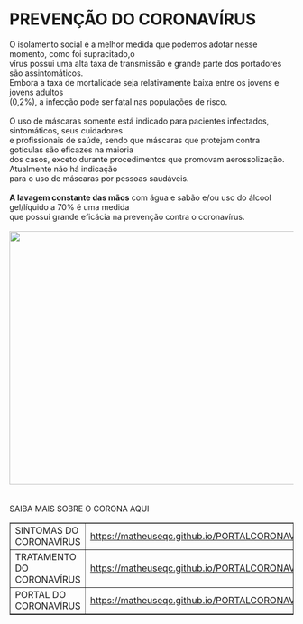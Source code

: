 <html>
<head>
	<meta charset="URF-8">
	<title> Prevenção do CoronaVírus</title>
</head>
<body>
	<h1>PREVENÇÃO DO CORONAVÍRUS </h1>
	O isolamento social é a melhor medida que podemos adotar nesse momento, como foi supracitado,o<br> 
	vírus possui uma alta taxa de transmissão e grande parte dos portadores são assintomáticos.<br>
	Embora a taxa de mortalidade seja relativamente baixa entre os jovens e jovens adultos <br>
	(0,2%), a infecção pode ser fatal nas populações de risco.<br>
    <br>
	O uso de máscaras somente está indicado para pacientes infectados, sintomáticos, seus cuidadores<br>
	e profissionais de saúde, sendo que máscaras que protejam contra gotículas são eficazes na maioria <br>
	dos casos, exceto durante procedimentos que promovam aerossolização. Atualmente não há indicação <br>
	para o uso de máscaras por pessoas saudáveis.<BR>
	<BR>
	<B>A lavagem constante das mãos</B> com água e sabão e/ou uso do álcool gel/líquido a 70% é uma medida<br>que possui grande eficácia na prevenção contra o coronavírus.<br>
	<br>
	<img src="https://gcpstorage.caxias.rs.gov.br/images/2020/03/28556136-f6f3-4da2-a8af-445f1242deb3_1200.jpg" width="520" height="450">
	<BR>
	<BR>
	<BR>
	<th> SAIBA MAIS SOBRE O CORONA AQUI </th>
	<table border="1">
		<tr >
			<td>SINTOMAS DO CORONAVÍRUS</td>
			<td> <a href="https://matheuseqc.github.io/PORTALCORONAVIRUS2/">
				 https://matheuseqc.github.io/PORTALCORONAVIRUS2/			
			    </a> </td>
		</tr>
		<tr>
			<td>TRATAMENTO DO CORONAVÍRUS</td>
			<td>
				<a href=" https://matheuseqc.github.io/PORTALCORONAVIRUS4/">
				 https://matheuseqc.github.io/PORTALCORONAVIRUS4/
				</a>
			</td>
		</tr>
		<tr>
			<td> PORTAL DO CORONAVÍRUS</td>	
			<td>
				<a href="https://matheuseqc.github.io/PORTALCORONAVIRUS/">
				https://matheuseqc.github.io/PORTALCORONAVIRUS/
			    </a>
			</td>
		</tr>
	</table>

</body>

